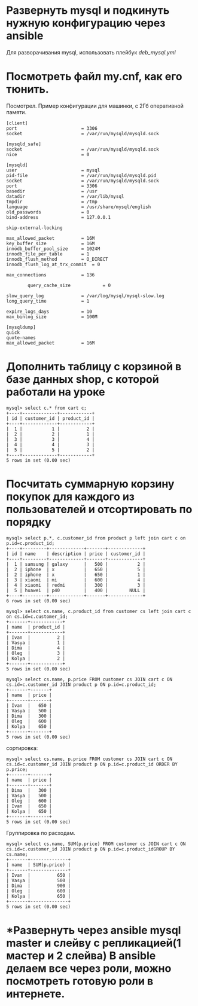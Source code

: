 # Развернуть mysql и подкинуть нужную конфигурацию через ansible

Для разворачивания mysql, использовать плейбук *deb_mysql.yml*

# Посмотреть файл my.cnf, как его тюнить.

Посмотрел.
Пример конфигурации для машинки, с 2Гб оперативной памяти.
```
[client]
port                        = 3306
socket                      = /var/run/mysqld/mysqld.sock

[mysqld_safe]
socket                      = /var/run/mysqld/mysqld.sock
nice                        = 0

[mysqld]
user                        = mysql
pid-file                    = /var/run/mysqld/mysqld.pid
socket                      = /var/run/mysqld/mysqld.sock
port                        = 3306
basedir                     = /usr
datadir                     = /var/lib/mysql
tmpdir                      = /tmp
language                    = /usr/share/mysql/english
old_passwords               = 0
bind-address                = 127.0.0.1

skip-external-locking

max_allowed_packet          = 16M
key_buffer_size             = 16M
innodb_buffer_pool_size     = 1024M
innodb_file_per_table       = 1
innodb_flush_method         = O_DIRECT
innodb_flush_log_at_trx_commit  = 0

max_connections             = 136

		query_cache_size            = 0

slow_query_log              = /var/log/mysql/mysql-slow.log
long_query_time             = 1

expire_logs_days            = 10
max_binlog_size             = 100M

[mysqldump]
quick
quote-names
max_allowed_packet          = 16M
```

# Дополнить таблицу с корзиной в базе данных shop, с которой работали на уроке
```
mysql> select c.* from cart c;
+----+-------------+------------+
| id | customer_id | product_id |
+----+-------------+------------+
|  1 |           1 |          2 |
|  2 |           2 |          1 |
|  3 |           3 |          4 |
|  4 |           4 |          3 |
|  5 |           5 |          2 |
+----+-------------+------------+
5 rows in set (0.00 sec)
```

# Посчитать суммарную корзину покупок для каждого из пользователей и отсортировать по порядку
```
mysql> select p.*, c.customer_id from product p left join cart c on p.id=c.product_id;
+----+---------+-------------+-------+-------------+
| id | name    | description | price | customer_id |
+----+---------+-------------+-------+-------------+
|  1 | samsung | galaxy      |   500 |           2 |
|  2 | iphone  | x           |   650 |           5 |
|  2 | iphone  | x           |   650 |           1 |
|  3 | xiaomi  | mi          |   600 |           4 |
|  4 | xiaomi  | redmi       |   300 |           3 |
|  5 | huawei  | p40         |   400 |        NULL |
+----+---------+-------------+-------+-------------+
6 rows in set (0.00 sec)
```
```
mysql> select cs.name, c.product_id from customer cs left join cart c on cs.id=c.customer_id;
+-------+------------+
| name  | product_id |
+-------+------------+
| Ivan  |          2 |
| Vasya |          1 |
| Dima  |          4 |
| Oleg  |          3 |
| Kolya |          2 |
+-------+------------+
5 rows in set (0.00 sec)
```

```
mysql> select cs.name, p.price FROM customer cs JOIN cart c ON cs.id=c.customer_id JOIN product p ON p.id=c.product_id;
+-------+-------+
| name  | price |
+-------+-------+
| Ivan  |   650 |
| Vasya |   500 |
| Dima  |   300 |
| Oleg  |   600 |
| Kolya |   650 |
+-------+-------+
5 rows in set (0.00 sec)
```
сортировка:

```
mysql> select cs.name, p.price FROM customer cs JOIN cart c ON cs.id=c.customer_id JOIN product p ON p.id=c.product_id ORDER BY p.price;
+-------+-------+
| name  | price |
+-------+-------+
| Dima  |   300 |
| Vasya |   500 |
| Oleg  |   600 |
| Ivan  |   650 |
| Kolya |   650 |
+-------+-------+
5 rows in set (0.00 sec)
```
Группировка по расходам.
```
mysql> select cs.name, SUM(p.price) FROM customer cs JOIN cart c ON cs.id=c.customer_id JOIN product p ON p.id=c.product_idGROUP BY cs.name;
+-------+--------------+
| name  | SUM(p.price) |
+-------+--------------+
| Ivan  |          650 |
| Vasya |          500 |
| Dima  |          900 |
| Oleg  |          600 |
| Kolya |          650 |
+-------+--------------+
5 rows in set (0.00 sec)
```

# *Развернуть через ansible mysql master и слейву с репликацией(1 мастер и 2 слейва) В ansible делаем все через роли, можно посмотреть готовую роли в интернете.
